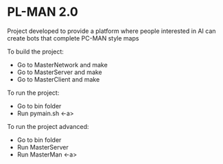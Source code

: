 # PL-MAN 2.0

Project developed to provide a platform where people interested in AI can create bots that complete PC-MAN style maps

To build the project:

- Go to MasterNetwork and make
- Go to MasterServer and make
- Go to MasterClient and make

To run the project:

- Go to bin folder
- Run pymain.sh <route to map in folder maps> <-a>

To run the project advanced:

- Go to bin folder
- Run MasterServer <route to map in folder maps>
- Run MasterMan <-a>
